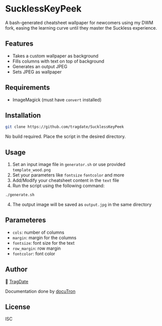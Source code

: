 # SucklessKeyPeek 

A bash-generated cheatsheet wallpaper for newcomers using my DWM fork, easing the learning curve until they master the Suckless experience. 

## Features

- Takes a custom wallpaper as background
- Fills columns with text on top of background
- Generates an output JPEG
- Sets JPEG as wallpaper

## Requirements

- ImageMagick (must have `convert` installed)

## Installation

```bash
git clone https://github.com/tragdate/SucklessKeyPeek
```

No build required. Place the script in the desired directory.

## Usage

1. Set an input image file in `generator.sh` or use provided `template_wood.png` 
2. Set your parameters like `fontsize` `fontcolor` and more
3. Add/Modify your cheatsheet content in the `text` file
4. Run the script using the following command:

```bash
./generate.sh
```

4. The output image will be saved as `output.jpg` in the same directory

## Parameteres

- `cols`: number of columns
- `margin`: margin for the columns
- `fontsize`: font size for the text
- `row_margin`: row margin
- `fontcolor`: font color

## Author

🥷 [TragDate](https://tragdate.ninja)

Documentation done by [docuTron](https://github.com/tragdate/docuTron)

## License

ISC
